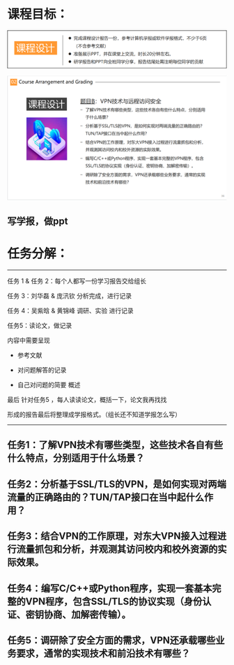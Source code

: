 
# 课程目标：

![](attachments/Pasted%20image%2020230423204427.png)

![](attachments/Pasted%20image%2020230423164608.png)

## 写学报，做ppt


# 任务分解：

--- 

任务 1 & 任务 2：每个人都写一份学习报告交给组长

任务 3：刘华磊 & 庞汛钦 分析完成，进行记录 

任务 4：吴紫晗 & 黄锦峰 调研、实验 进行记录

任务5：读论文，做记录 


内容中需要呈现

- 参考文献 

- 对问题解答的记录

- 自己对问题的简要 概述

最后 针对任务5 ，每人读读论文，概括一下，论文我再找找 

形成的报告最后将整理成学报格式。（组长还不知道学报怎么写）

---



## 任务1：了解VPN技术有哪些类型，这些技术各自有些什么特点，分别适用于什么场景？


## 任务2：分析基于SSL/TLS的VPN，是如何实现对两端流量的正确路由的？TUN/TAP接口在当中起什么作用？


## 任务3：结合VPN的工作原理，对东大VPN接入过程进行流量抓包和分析，并观测其访问校内和校外资源的实际效果。


## 任务4：编写C/C++或Python程序，实现一套基本完整的VPN程序，包含SSL/TLS的协议实现（身份认证、密钥协商、加解密传输）。


## 任务5：调研除了安全方面的需求，VPN还承载哪些业务要求，通常的实现技术和前沿技术有哪些？
